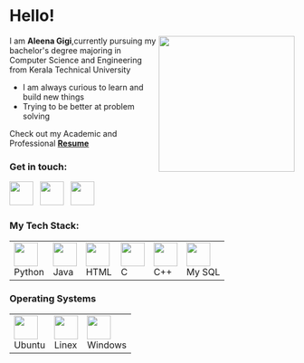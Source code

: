 <h1>Hello!</h1>
<img src="https://c.tenor.com/CigpzapemsoAAAAi/hi-robot.gif" align="right" width="240px">
<p>I am <b>Aleena Gigi</b>,currently pursuing my bachelor's degree majoring in Computer Science and Engineering from Kerala Technical University</p>
  <ul>
    <li>I  am always curious to learn and build new things</li>
    <li>Trying to be better at problem solving</li>
  </ul>
 <p>Check out my Academic and Professional <a href="https://drive.google.com/file/d/1684EcUcnTeAVSspSYUBMSxGofiunwqsq/view?usp=sharing"><b>Resume</b></a></p>
<h3>Get in touch:</h3>
<a href="https://www.instagram.com/_aleena_gigi_/"><img src="https://cdn-icons-png.flaticon.com/128/174/174855.png" width="42px"></a>&nbsp;&nbsp;
<a href="https://www.linkedin.com/in/aleenagigi/"><img src="https://cdn.iconscout.com/icon/free/png-64/linkedin-2752135-2284952.png" width="42px"></a>&nbsp;&nbsp;
<a href="mailto:aleenagigi16@gmail.com"><img src="https://cdn-icons-png.flaticon.com/512/5968/5968534.png" width="42px"></a>&nbsp;&nbsp;
<h3>My Tech Stack:</h3>
<table>
  <tr>
    <td><img src="https://cdn.iconscout.com/icon/free/png-64/python-2038870-1720083.png" width="42px">
      <br><span valign="bottom">Python</span>
    </td>
    <td><img src="https://cdn.iconscout.com/icon/free/png-64/java-59-1174952.png" width="42px">
      <br><span valign="bottom">Java</span>
    </td>
    <td><img src="https://cdn.iconscout.com/icon/free/png-64/html5-19-722707.png" width="42px">
      <br><span valign="bottom">HTML</span>
    </td>
    <td><img src="https://cdn.iconscout.com/icon/free/png-64/c-58-1175247.png" width="42px">
      <br><span valign="bottom">C</span>
    </td>
    <td><img src="https://cdn.iconscout.com/icon/free/png-64/c-4-226082.png" width="42px">
      <br><span valign="bottom">C++</span>
    </td>
    <td><img src="https://cdn.iconscout.com/icon/free/png-64/mysql-3628940-3030165.png" width="42px">
      <br><span valign="bottom">My SQL</span>
    </td>
  </tr>
  </table>
  <h3>Operating Systems</h3>
  <table>
    <tr>
      <td><img src="https://cdn.iconscout.com/icon/free/png-64/ubuntu-1-202420.png" width="42px">
        <br><span valign="bottom">Ubuntu</span>
      </td>
      <td><img src="https://cdn.iconscout.com/icon/free/png-64/linux-21-1174928.png" width="42px">
        <br><span valign="bottom">Linex</span>
      </td>
      <td><img src="https://cdn-icons-png.flaticon.com/128/888/888882.png" width="42px">
        <br><span valign="bottom">Windows</span>
      </td>
  </tr>
  </table>
